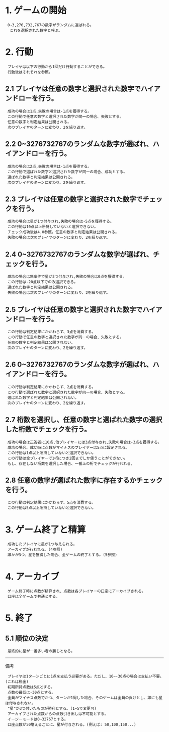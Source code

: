 # 1. ゲームの開始
     0~3,276,732,767の数字がランダムに選ばれる。  
      これを選択された数字と呼ぶ。  
     

# 2. 行動
     プレイヤは以下の行動から1回だけ行動することができる。  
     行動後はそれぞれを参照。  
## 2.1 プレイヤは任意の数字と選択された数字でハイアンドローを行う。
     成功の場合は1点,失敗の場合は-1点を獲得する。  
     この行動で任意の数字と選択された数字が同一の場合、失敗とする。  
     任意の数字と判定結果は公開される。  
     次のプレイヤのターンに変わり、2を繰り返す。  
## 2.2 0~3276732767のランダムな数字が選ばれ、ハイアンドローを行う。 
     成功の場合は2点,失敗の場合は-1点を獲得する。   
     この行動で選ばれた数字と選択された数字が同一の場合、成功とする。  
     選ばれた数字と判定結果は公開される。  
     次のプレイヤのターンに変わり、2を繰り返す。  
## 2.3 プレイヤは任意の数字と選択された数字でチェックを行う。
     成功の場合は星が1つ付与され,失敗の場合は-5点を獲得する。  
     この行動は10点以上所持していないと選択できない。  
     チェック成功後は4.0参照。任意の数字と判定結果は公開される。  
     失敗の場合は次のプレイヤのターンに変わり、2を繰り返す。  
## 2.4 0~3276732767のランダムな数字が選ばれ、チェックを行う。
     成功の場合は無条件で星が3つ付与され,失敗の場合は0点を獲得する。  
     この行動は-20点以下でのみ選択できる。  
     選ばれた数字と判定結果は公開される。  
     失敗の場合は次のプレイヤのターンに変わり、2を繰り返す。  
## 2.5 プレイヤは任意の数字と選択された数字でハイアンドローを行う。
     この行動は判定結果にかかわらず、3点を消費する。  
     この行動で任意の数字と選択された数字が同一の場合、失敗とする。  
     任意の数字と判定結果は公開されない。  
     次のプレイヤのターンに変わり、2を繰り返す。  
## 2.6 0~3276732767のランダムな数字が選ばれ、ハイアンドローを行う。 
     この行動は判定結果にかかわらず、2点を消費する。  
     この行動で選ばれた数字と選択された数字が同一の場合、失敗とする。  
     選ばれた数字と判定結果は公開されない。  
     次のプレイヤのターンに変わり、2を繰り返す。  
## 2.7 桁数を選択し、任意の数字と選ばれた数字の選択した桁数でチェックを行う。
     成功の場合は正答者に10点,他プレイヤーには3点付与され,失敗の場合は-3点を獲得する。
     成功の場合、成功時に点数がマイナスのプレイヤーは5点に設定される。
     この行動は1点以上所持していないと選択できない。  
     この行動は全プレイヤーで1桁につき2回までしか使うことができない。
     もし、存在しない桁数を選択した場合、一番上の桁でチェックが行われる。
## 2.8 任意の数字が選ばれた数字に存在するかチェックを行う。
     この行動は判定結果にかかわらず、5点を消費する。  
     この行動は5点以上所持していないと選択できない。

# 3. ゲーム終了と精算
     成功したプレイヤに星が1つ与えられる。  
     アーカイブが行われる。(4参照)  
     誰かが3つ、星を獲得した場合、全ゲームの終了とする。(5参照)
     
# 4. アーカイブ
     ゲーム終了時に点数が精算され、点数は各プレイヤーの口座にアーカイブされる。
     口座は全ゲームで共通とする。

# 5. 終了
## 5.1 順位の決定
     最終的に星が一番多い者の勝ちとなる。


---
備考

     プレイヤは1ターンごとに1点を支払う必要がある。ただし、10~-30点の場合は支払い不要。(これは税金)
     初期所持点数は5点とする。
     点数の最低は-30点とする。
     全員がマイナス点数でかつ、ターンが1周した場合、そのゲームは全員の負けとし、誰にも星は付与されない。 
     "星"が3つ付いたものが勝利とする。(1~5で変更可)
     アーカイブされた点数からの点数引き出しは不可能とする。
     イージーモードは0~32767とする。
     口座点数が50増えるごとに、星が付与される。(例えば: 50,100,150...)
